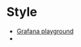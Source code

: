 # Style
* [Grafana playground](https://play.grafana.org/d/000000016/time-series-graphs?orgId=1&from=2025-10-10T06:26:43.638Z&to=2025-10-10T07:26:43.638Z&timezone=browser&editPanel=1&showCategory=Graph%20styles&viewPanel=panel-1)
* 
